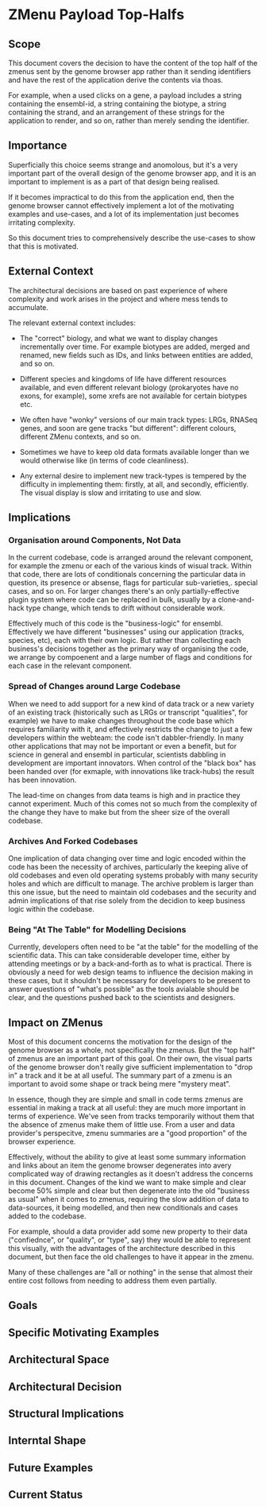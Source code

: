 # ZMenu Payload Top-Halfs

## Scope

This document covers the decision to have the content of the top half of the zmenus sent by the genome browser app rather than it sending identifiers and have the rest of the application derive the contents via thoas.

For example, when a used clicks on a gene, a payload includes a string containing the ensembl-id, a string containing the biotype, a string containing the strand, and an arrangement of these strings for the application to render, and so on, rather than merely sending the identifier.

## Importance

Superficially this choice seems strange and anomolous, but it's a very important part of the overall design of the genome browser app, and it is an important to implement is as a part of that design being realised.

If it becomes impractical to do this from the application end, then the genome browser cannot effectively implement a lot of the motivating examples and use-cases, and a lot of its implementation just becomes irritating complexity.

So this document tries to comprehensively describe the use-cases to show that this is motivated.

## External Context

The architectural decisions are based on past experience of where complexity and work arises in the project and where mess tends to accumulate.

The relevant external context includes:

* The "correct" biology, and what we want to display changes incrementally over time. For example biotypes are added, merged and renamed, new fields such as IDs, and links between entities are added, and so on.

* Different species and kingdoms of life have different resources available, and even different relevant biology (prokaryotes have no exons, for example), some xrefs are not available for certain biotypes etc.

* We often have "wonky" versions of our main track types: LRGs, RNASeq genes, and soon are gene tracks "but different": different colours, different ZMenu contexts, and so on.

* Sometimes we have to keep old data formats available longer than we would otherwise like (in terms of code cleanliness).

* Any external desire to implement new track-types is tempered by the difficulty in implementing them: firstly, at all, and secondly, efficiently. The visual display is slow and irritating to use and slow.

## Implications

### Organisation around Components, Not Data

In the current codebase, code is arranged around the relevant component, for example the zmenu or each of the various kinds of wisual track. Within that code, there are lots of conditionals concerning the particular data in question, its presence or absense, flags for particular sub-varieties,. special cases, and so on. For larger changes there's an only partially-effective plugin system where code can be replaced in bulk, usually by a clone-and-hack type change, which tends to drift without considerable work. 

Effectively much of this code is the "business-logic" for ensembl. Effectively we have different "businesses" using our application (tracks, species, etc), each with their own logic. But rather than collecting each business's decisions together as the primary way of organising the code, we arrange by compoenent and a large number of flags and conditions for each case in the relevant component.

### Spread of Changes around Large Codebase

When we need to add support for a new kind of data track or a new variety of an existing track (historically such as LRGs or transcript "qualities", for example) we have to make changes throughout the code base which requires familiarity with it, and effectively restricts the change to just a few developers within the webteam: the code isn't dabbler-friendly. In many other applications that may not be important or even a benefit, but for science in general and ensembl in particular, scientists dabbling in development are important innovators. When control of the "black box" has been handed over (for exmaple, with innovations like track-hubs) the result has been innovation.

The lead-time on changes from data teams is high and in practice they cannot experiment. Much of this comes not so much from the complexity of the change they have to make but from the sheer size of the overall codebase.

### Archives And Forked Codebases

One implication of data changing over time and logic encoded within the code has been the necessity of archives, particularly the keeping alive of old codebases and even old operating systems probably with many security holes and which are difficult to manage. The archive problem is larger than this one issue, but the need to maintain old codebases and the security and admin implications of that rise solely from the decidion to keep business logic within the codebase.

### Being "At The Table" for Modelling Decisions

Currently, developers often need to be "at the table" for the modelling of the scientific data. This can take considerable developer time, either by attending meetings or by a back-and-forth as to what is practical. There is obviously a need for web design teams to influence the decision making in these cases, but it shouldn't be necessary for developers to be present to answer questions of "what's possible" as the tools avialable should be clear, and the questions pushed back to the scientists and designers.

## Impact on ZMenus

Most of this document concerns the motivation for the design of the genome browser as a whole, not specifically the zmenus. But the "top half" of zmenus are an important part of this goal. On their own, the visual parts of the genome browser don't really give sufficient implementation to "drop in" a track and it be at all useful. The summary part of a zmenu is an important to avoid some shape or track being mere "mystery meat".

In essence, though they are simple and small in code terms zmenus are essential in making a track at all useful: they are much more important in terms of experience. We've seen from tracks temporarily without them that the absence of zmenus make them of little use. From a user and data provider's perspecitve, zmenu summaries are a "good proportion" of the browser experience.

Effectively, without the ability to give at least some summary information and links about an item the genome browser degenerates into avery complicated way of drawing rectangles as it doesn't address the concerns in this document. Changes of the kind we want to make simple and clear become 50% simple and clear but then degenerate into the old "business as usual" when it comes to zmenus, requiring the slow addition of data to data-sources, it being modelled, and then new conditionals and cases added to the codebase.

For example, should a data provider add some new property to their data ("confiednce", or "quality", or "type", say) they would be able to represent this visually, with the advantages of the architecture described in this document, but then face the old challenges to have it appear in the zmenu.

Many of these challenges are "all or nothing" in the sense that almost their entire cost follows from needing to address them even partially.

## Goals

## Specific Motivating Examples

## Architectural Space

## Architectural Decision

## Structural Implications

## Interntal Shape

## Future Examples

## Current Status

